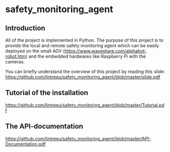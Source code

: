 # safety_monitoring_agent

## Introduction
All of the project is implemented in Python.
The purpose of this project is to provide the local and remote safety monitoring agent which can be easily deployed on the small AGV (https://www.waveshare.com/alphabot-robot.htm) and the embedded hardwares like Raspberry Pi with the cameras.

You can briefly understand the overview of this project by reading this slide:
https://github.com/lintreeu/safety_monitoring_agent/blob/master/slide.pdf

## Tutorial of the installation
https://github.com/lintreeu/safety_monitoring_agent/blob/master/Tutorial.pdf

## The API-documentation
https://github.com/lintreeu/safety_monitoring_agent/blob/master/API-Documentation.pdf

